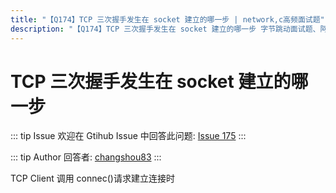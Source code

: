 ```yaml
---
title: "【Q174】TCP 三次握手发生在 socket 建立的哪一步 | network,c高频面试题"
description: "【Q174】TCP 三次握手发生在 socket 建立的哪一步 字节跳动面试题、阿里腾讯面试题、美团小米面试题。"
---
```


# TCP 三次握手发生在 socket 建立的哪一步

::: tip Issue
欢迎在 Gtihub Issue 中回答此问题: [Issue 175](https://github.com/shfshanyue/Daily-Question/issues/175)
:::

::: tip Author
回答者: [changshou83](https://github.com/changshou83)
:::

TCP Client 调用 connec()请求建立连接时
